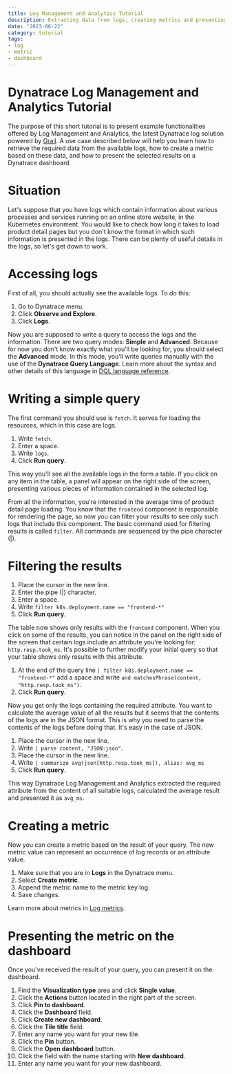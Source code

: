 ```yaml
---
title: Log Management and Analytics Tutorial
description: Extracting data from logs, creating metrics and presenting them on dashboard
date: "2023-06-22"
category: tutorial
tags:
- log
- metric
- dashboard
---
```

Dynatrace Log Management and Analytics Tutorial<!-- omit in toc -->
=
The purpose of this short tutorial is to present example functionalities offered by Log Management and Analytics, the latest Dynatrace log solution powered by [Grail](https://www.dynatrace.com/support/help/platform/grail). A use case described below will help you learn how to retrieve the required data from the available logs, how to create a metric based on these data, and how to present the selected results on a Dynatrace dashboard.

# Situation
Let's suppose that you have logs which contain information about various processes and services running on an online store website, in the Kubernetes environment. You would like to check how long it takes to load product detail pages but you don't know the format in which such information is presented in the logs. There can be plenty of useful details in the logs, so let's get down to work.


# Accessing logs
First of all, you should actually see the available logs. To do this:  
1. Go to Dynatrace menu.
2. Click **Observe and Explore**.
3. Click **Logs**.

Now you are supposed to write a query to access the logs and the information. There are two query modes: **Simple** and **Advanced**. Because for now you don't know exactly what you'll be looking for, you should select the **Advanced** mode. In this mode, you'll write queries manually with the use of the **Dynatrace Query Language**. Learn more about the syntax and other details of this language in [DQL language reference](https://www.dynatrace.com/support/help/platform/grail/dynatrace-query-language/dql-reference).

# Writing a simple query
The first command you should use is ```fetch```. It serves for loading the resources, which in this case are logs.
1. Write ```fetch```.
2. Enter a space.
3. Write ```logs```.
4. Click **Run query**.

This way you'll see all the available logs in the form a table. If you click on any item in the table, a panel will appear on the right side of the screen, presenting various pieces of information contained in the selected log.

From all the information, you're interested in the average time of product detail page loading. You know that the ```frontend``` component is responsible for rendering the page, so now you can filter your results to see only such logs that include this component. The basic command used for filtering results is called ```filter```. All commands are sequenced by the pipe character (|).

# Filtering the results
1. Place the cursor in the new line.
2. Enter the pipe (|) character.
3. Enter a space.
4. Write ```filter k8s.deployment.name == "frontend-*"```
5. Click **Run query**.

The table now shows only results with the ```frontend``` component. When you click on some of the results, you can notice in the panel on the right side of the screen that certain logs include an attribute you're looking for: ```http.resp.took_ms```. It's possible to further modify your initial query so that your table shows only results with this attribute.

1. At the end of the query line ```| filter k8s.deployment.name == "frontend-*"``` add a space and write ```and matchesPhrase(content, "http.resp.took_ms")```.
2. Click **Run query**.

Now you get only the logs containing the required attribute. You want to calculate the average value of all the results but it seems that the contents of the logs are in the JSON format. This is why you need to parse the contents of the logs before doing that. It's easy in the case of JSON.

1. Place the cursor in the new line.
2. Write ```| parse content, "JSON:json"```.
3. Place the cursor in the new line.
4. Write ```| summarize avg(json[http.resp.took_ms]), alias: avg_ms```
5. Click **Run query**.

This way Dynatrace Log Management and Analytics extracted the required attribute from the content of all suitable logs, calculated the average result and presented it as ```avg_ms```.

# Creating a metric
Now you can create a metric based on the result of your query. The new metric value can represent an occurrence of log records or an attribute value.
   
1. Make sure that you are in **Logs** in the Dynatrace menu.
2. Select **Create metric**.
3. Append the metric name to the metric key log.
4. Save changes.

Learn more about metrics in [Log metrics](https://www.dynatrace.com/support/help/observe-and-explore/logs/log-management-and-analytics/lma-analysis/lma-log-metrics).

# Presenting the metric on the dashboard
Once you've received the result of your query, you can present it on the dashboard.

1. Find the **Visualization type** area and click **Single value**.
2. Click the **Actions** button located in the right part of the screen.
3. Click **Pin to dashboard**.
4. Click the **Dashboard** field. 
5. Click **Create new dashboard**.
6. Click the **Tile title** field.
7. Enter any name you want for your new tile.
8. Click the **Pin** button.
9. Click the **Open dashboard** button.
10. Click the field with the name starting with **New dashboard**.
11. Enter any name you want for your new dashboard.






